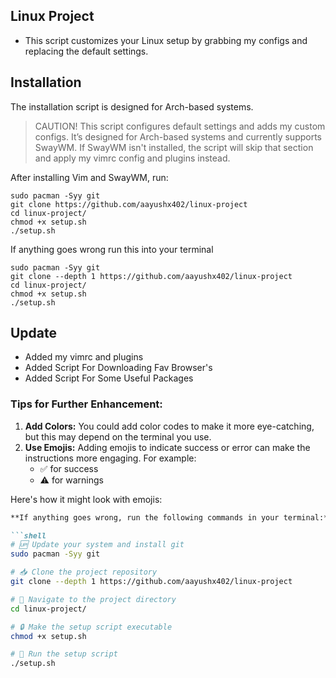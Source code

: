 ## Linux Project
- This script customizes your Linux setup by grabbing my configs and replacing the default settings.

## Installation

The installation script is designed for Arch-based systems.

> CAUTION!
> This script configures default settings and adds my custom configs. It’s designed for Arch-based systems and currently supports SwayWM. If SwayWM isn't installed, the script will skip that section and apply my vimrc config and plugins instead.

After installing Vim and SwayWM, run:

```shell
sudo pacman -Syy git
git clone https://github.com/aayushx402/linux-project
cd linux-project/
chmod +x setup.sh
./setup.sh
```
If anything goes wrong run this into your terminal

```shell
sudo pacman -Syy git
git clone --depth 1 https://github.com/aayushx402/linux-project
cd linux-project/
chmod +x setup.sh
./setup.sh
```
## Update
- Added my vimrc and plugins
- Added Script For Downloading Fav Browser's
- Added Script For Some Useful Packages

### Tips for Further Enhancement:
1. **Add Colors:** You could add color codes to make it more eye-catching, but this may depend on the terminal you use.
2. **Use Emojis:** Adding emojis to indicate success or error can make the instructions more engaging. For example:
   - ✅ for success
   - ⚠️ for warnings

Here's how it might look with emojis:

```markdown
**If anything goes wrong, run the following commands in your terminal:**

```shell
# 🆙 Update your system and install git
sudo pacman -Syy git

# 📥 Clone the project repository
git clone --depth 1 https://github.com/aayushx402/linux-project

# 📂 Navigate to the project directory
cd linux-project/

# 🔒 Make the setup script executable
chmod +x setup.sh

# 🚀 Run the setup script
./setup.sh
